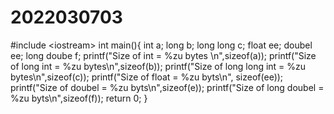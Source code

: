 # 2022030703
#include &lt;iostream> int main(){     int a;     long b;     long long c;      float ee;     doubel ee;     long doube f;     printf("Size of int = %zu bytes \n",sizeof(a));     printf("Size of long int = %zu bytes\n",sizeof(b));     printf("Size of long long int = %zu bytes\n",sizeof(c));     printf("Size of float = %zu byts\n", sizeof(ee));     printf("Size of doubel = %zu byts\n",sizeof(e));     printf("Size of long doubel = %zu byts\n",sizeof(f));     return 0; }
